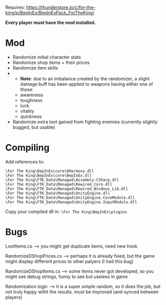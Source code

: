 Requires: https://thunderstore.io/c/for-the-king/p/BepInEx/BepInExPack_ForTheKing/

__Every player must have the mod installed.__

# Mod
* Randomize initial character stats
* Randomize shop items + their prices
* Randomize item skills
* * **Note**: due to an imbalance created by the randomizer, a slight damage buff has been applied to weapons having either one of those:
  * awareness
  * toughness
  * luck
  * vitality
  * quickness
* Randomize extra loot gained from fighting enemies (currently slightly bugged, but usable)



# Compiling

Add references to:
```
\For The King\BepInEx\core\0Harmony.dll
\For The King\BepInEx\core\BepInEx.dll
\For The King\FTK_Data\Managed\Assembly-CSharp.dll
\For The King\FTK_Data\Managed\Rewired_Core.dll
\For The King\FTK_Data\Managed\Rewired_Windows_Lib.dll
\For The King\FTK_Data\Managed\UnityEngine.dll
\For The King\FTK_Data\Managed\UnityEngine.CoreModule.dll
\For The King\FTK_Data\Managed\UnityEngine.InputModule.dll
```

Copy your compiled dll in:
``\For The King\BepInEx\plugins``


# Bugs

LootItems.cs --> you might get duplicate items, need new hook

RandomizeDShopPrices.cs --> perhaps it is already fixed, but the game might display different prices to other palyers (I had this bug)

RandomizeDShopItems.cs --> some items never got developed, so you might see debug strings, funny to see but useless in game

Randomization logic --> it is a super simple random, so it does the job, but not truly happy witht the results. must be improved (and synced between players)
